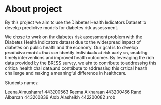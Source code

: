 # About project


By this project we aim to use the Diabetes Health Indicators Dataset to develop predictive models for diabetes risk assessment.

We chose to work on the diabetes risk assessment problem with the Diabetes Health Indicators dataset due to the widespread impact of diabetes on public health and the economy. Our goal is to develop predictive models that can identify individuals at risk early on, enabling timely interventions and improved health outcomes. By leveraging the rich data provided by the BRESS survey, we aim to contribute to addressing this critical health chal data,and contribute to addressing this critical health challenge and making a meaningful difference in healthcare.


Students names:

Leena Almusharraf 443200563
Reema Alkharaan   443200466
Rand Albarqan     443200839
Arob Alasheikh    442200082
arob

